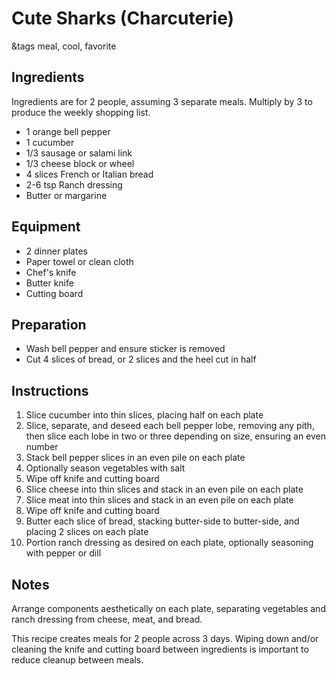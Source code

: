 # Cute Sharks (Charcuterie)

&tags meal, cool, favorite

## Ingredients

Ingredients are for 2 people, assuming 3 separate meals. Multiply by 3 to produce the weekly shopping list.

- 1 orange bell pepper
- 1 cucumber
- 1/3 sausage or salami link
- 1/3 cheese block or wheel
- 4 slices French or Italian bread
- 2-6 tsp Ranch dressing
- Butter or margarine

## Equipment

- 2 dinner plates
- Paper towel or clean cloth
- Chef's knife
- Butter knife
- Cutting board

## Preparation

- Wash bell pepper and ensure sticker is removed
- Cut 4 slices of bread, or 2 slices and the heel cut in half

## Instructions

1. Slice cucumber into thin slices, placing half on each plate
1. Slice, separate, and deseed each bell pepper lobe, removing any pith, then slice each lobe in two or three depending on size, ensuring an even number
1. Stack bell pepper slices in an even pile on each plate
1. Optionally season vegetables with salt
1. Wipe off knife and cutting board
1. Slice cheese into thin slices and stack in an even pile on each plate
1. Slice meat into thin slices and stack in an even pile on each plate
1. Wipe off knife and cutting board
1. Butter each slice of bread, stacking butter-side to butter-side, and placing 2 slices on each plate
1. Portion ranch dressing as desired on each plate, optionally seasoning with pepper or dill

## Notes

Arrange components aesthetically on each plate, separating vegetables and ranch dressing from cheese, meat, and bread.

This recipe creates meals for 2 people across 3 days. Wiping down and/or cleaning the knife and cutting board between ingredients is important to reduce cleanup between meals.